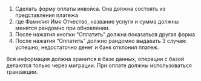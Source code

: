 1. Сделать форму оплаты инвойса. Она должна состоять из представления платежа
2. где Фамилия Имя Отчество, название услуги и сумма должны менятся рандомно при обновлении.
3. После нажатия кнопки “Оплатить” должна показаться другая форма
4. После нажатия “Оплатить” должно рандомно выдавать 3 случая: успешно, недостаточно денег и банк отклонил платеж.

Вся информация должна хранится в базе данных, операции с базой делаются только через миграции. При оплате должны использоваться транзакции.

